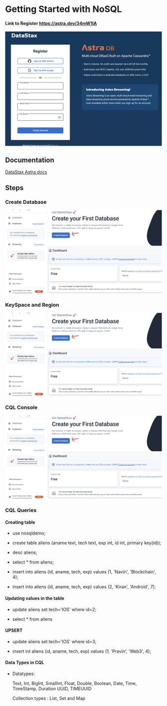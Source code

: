 
# Getting Started with NoSQL



#### Link to Register https://astra.dev/34mW1IA


![App Screenshot](https://github.com/navinreddy20/AstraJavaDemo/blob/master/images/astra_reg.png)




## Documentation

[DataStax Astra docs](https://docs.datastax.com/en/landing_page/doc/landing_page/current.html)



## Steps
### Create Database
![App Screenshot](https://github.com/navinreddy20/AstraJavaDemo/blob/master/images/create_first_database.png)

### KeySpace and Region

![App Screenshot](https://github.com/navinreddy20/AstraJavaDemo/blob/master/images/create_first_database.png)

### CQL Console 

![App Screenshot](https://github.com/navinreddy20/AstraJavaDemo/blob/master/images/create_first_database.png)

### CQL Queries

#### Creating table

* use nosqldemo;

* create table aliens (aname text, tech text, exp int, id int, primary key(id));

* desc aliens;

* select * from aliens;

* insert into aliens (id, aname, tech, exp) values (1, 'Navin', 'Blockchain', 4);
* insert into aliens (id, aname, tech, exp) values (2, 'Kiran', 'Android', 7);

#### Updating values in the table


* update aliens set tech='IOS' where id=2;  

* select * from aliens

#### UPSERT

* update aliens set tech='IOS' where id=3; 

* insert int aliens (id, aname, tech, exp) values (1, 'Pravin', 'Web3', 4);

#### Data Types in CQL

* Datatypes:

    Text, Int, BigInt, SmallInt, 
    Float, Double,
    Boolean, 
    Date, Time, TimeStamp, Duration
    UUID, TIMEUUID 

    Collection types : 
    List, Set and Map







